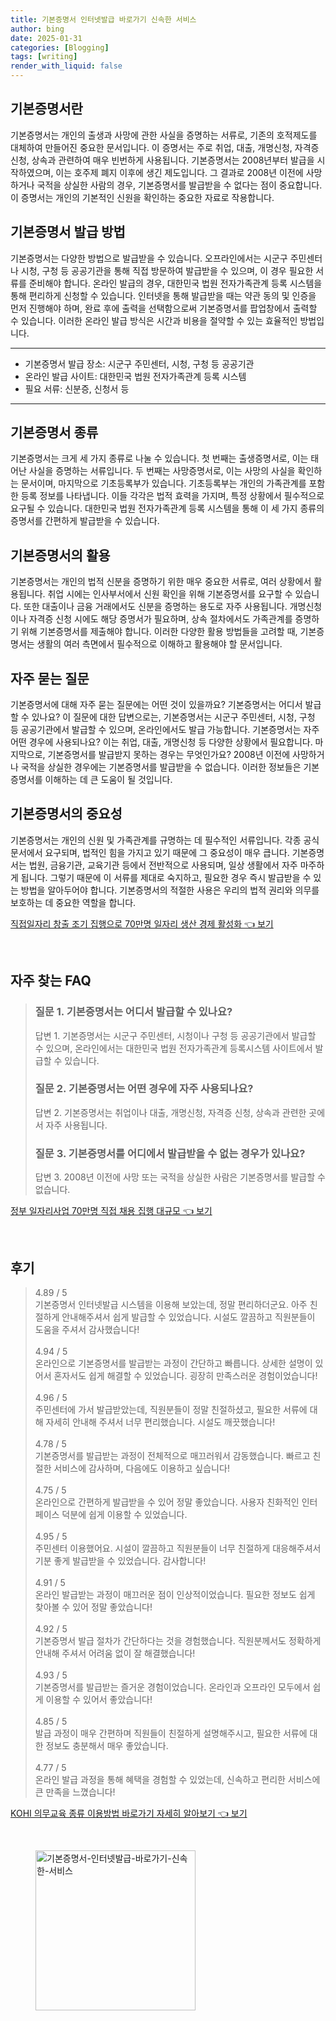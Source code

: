 ```yaml
---
title: 기본증명서 인터넷발급 바로가기 신속한 서비스
author: bing
date: 2025-01-31
categories: [Blogging]
tags: [writing]
render_with_liquid: false
---
```



<h2 id='기본증명서란'>기본증명서란</h2>

<p>기본증명서는 개인의 출생과 사망에 관한 사실을 증명하는 서류로, 기존의 호적제도를 대체하여 만들어진 중요한 문서입니다. 이 증명서는 주로 취업, 대출, 개명신청, 자격증 신청, 상속과 관련하여 매우 빈번하게 사용됩니다. 기본증명서는 2008년부터 발급을 시작하였으며, 이는 호주제 폐지 이후에 생긴 제도입니다. 그 결과로 2008년 이전에 사망하거나 국적을 상실한 사람의 경우, 기본증명서를 발급받을 수 없다는 점이 중요합니다. 이 증명서는 개인의 기본적인 신원을 확인하는 중요한 자료로 작용합니다.</p>

<h2 id='기본증명서 발급 방법'>기본증명서 발급 방법</h2>

<p>기본증명서는 다양한 방법으로 발급받을 수 있습니다. 오프라인에서는 시군구 주민센터나 시청, 구청 등 공공기관을 통해 직접 방문하여 발급받을 수 있으며, 이 경우 필요한 서류를 준비해야 합니다. 온라인 발급의 경우, 대한민국 법원 전자가족관계 등록 시스템을 통해 편리하게 신청할 수 있습니다. 인터넷을 통해 발급받을 때는 약관 동의 및 인증을 먼저 진행해야 하며, 완료 후에 출력을 선택함으로써 기본증명서를 팝업창에서 출력할 수 있습니다. 이러한 온라인 발급 방식은 시간과 비용을 절약할 수 있는 효율적인 방법입니다.</p>

<hr />

<ul>
    <li>기본증명서 발급 장소: 시군구 주민센터, 시청, 구청 등 공공기관</li>
    <li>온라인 발급 사이트: 대한민국 법원 전자가족관계 등록 시스템</li>
    <li>필요 서류: 신분증, 신청서 등</li>
</ul>

<hr />

<h2 id='기본증명서 종류'>기본증명서 종류</h2>

<p>기본증명서는 크게 세 가지 종류로 나눌 수 있습니다. 첫 번째는 출생증명서로, 이는 태어난 사실을 증명하는 서류입니다. 두 번째는 사망증명서로, 이는 사망의 사실을 확인하는 문서이며, 마지막으로 기초등록부가 있습니다. 기초등록부는 개인의 가족관계를 포함한 등록 정보를 나타냅니다. 이들 각각은 법적 효력을 가지며, 특정 상황에서 필수적으로 요구될 수 있습니다. 대한민국 법원 전자가족관계 등록 시스템을 통해 이 세 가지 종류의 증명서를 간편하게 발급받을 수 있습니다.</p>

<h2 id='기본증명서의 활용'>기본증명서의 활용</h2>

<p>기본증명서는 개인의 법적 신분을 증명하기 위한 매우 중요한 서류로, 여러 상황에서 활용됩니다. 취업 시에는 인사부서에서 신원 확인을 위해 기본증명서를 요구할 수 있습니다. 또한 대출이나 금융 거래에서도 신분을 증명하는 용도로 자주 사용됩니다. 개명신청이나 자격증 신청 시에도 해당 증명서가 필요하며, 상속 절차에서도 가족관계를 증명하기 위해 기본증명서를 제출해야 합니다. 이러한 다양한 활용 방법들을 고려할 때, 기본증명서는 생활의 여러 측면에서 필수적으로 이해하고 활용해야 할 문서입니다.</p>

<h2 id='자주 묻는 질문'>자주 묻는 질문</h2>

<p>기본증명서에 대해 자주 묻는 질문에는 어떤 것이 있을까요? 기본증명서는 어디서 발급할 수 있나요? 이 질문에 대한 답변으로는, 기본증명서는 시군구 주민센터, 시청, 구청 등 공공기관에서 발급할 수 있으며, 온라인에서도 발급 가능합니다. 기본증명서는 자주 어떤 경우에 사용되나요? 이는 취업, 대출, 개명신청 등 다양한 상황에서 필요합니다. 마지막으로, 기본증명서를 발급받지 못하는 경우는 무엇인가요? 2008년 이전에 사망하거나 국적을 상실한 경우에는 기본증명서를 발급받을 수 없습니다. 이러한 정보들은 기본증명서를 이해하는 데 큰 도움이 될 것입니다.</p>

<h2 id='기본증명서의 중요성'>기본증명서의 중요성</h2>

<p>기본증명서는 개인의 신원 및 가족관계를 규명하는 데 필수적인 서류입니다. 각종 공식 문서에서 요구되며, 법적인 힘을 가지고 있기 때문에 그 중요성이 매우 큽니다. 기본증명서는 법원, 금융기관, 교육기관 등에서 전반적으로 사용되며, 일상 생활에서 자주 마주하게 됩니다. 그렇기 때문에 이 서류를 제대로 숙지하고, 필요한 경우 즉시 발급받을 수 있는 방법을 알아두어야 합니다. 기본증명서의 적절한 사용은 우리의 법적 권리와 의무를 보호하는 데 중요한 역할을 합니다.</p>


<p><a class="click-button" title="직접일자리 창출 조기 집행으로 70만명 일자리 생산 경제 활성화" href="https://blackassets.github.io/posts/%EC%A7%81%EC%A0%91%EC%9D%BC%EC%9E%90%EB%A6%AC-%EC%B0%BD%EC%B6%9C-%EC%A1%B0%EA%B8%B0-%EC%A7%91%ED%96%89%EC%9C%BC%EB%A1%9C-70%EB%A7%8C%EB%AA%85-%EC%9D%BC%EC%9E%90%EB%A6%AC-%EC%83%9D%EC%82%B0-%EA%B2%BD%EC%A0%9C-%ED%99%9C%EC%84%B1%ED%99%94/" rel="dofollow">직접일자리 창출 조기 집행으로 70만명 일자리 생산 경제 활성화 👈 보기</a></p><br>
<h2 id='자주_찾는_FAQ'>자주 찾는 FAQ</h2>
<div itemscope="" itemtype="https://schema.org/FAQPage"> 
<blockquote> 
<div itemscope="" itemprop="mainEntity" itemtype="https://schema.org/Question"> 
<h3 itemprop="name">질문 1. 기본증명서는 어디서 발급할 수 있나요?</h3> 
<div itemscope="" itemprop="acceptedAnswer" itemtype="https://schema.org/Answer"> 
<span itemprop="text"> 
<p>답변 1. 기본증명서는 시군구 주민센터, 시청이나 구청 등 공공기관에서 발급할 수 있으며, 온라인에서는 대한민국 법원 전자가족관계 등록시스템 사이트에서 발급할 수 있습니다.</p> 
</span> 
</div> 
</div> 
<div itemscope="" itemprop="mainEntity" itemtype="https://schema.org/Question"> 
<h3 itemprop="name">질문 2. 기본증명서는 어떤 경우에 자주 사용되나요?</h3> 
<div itemscope="" itemprop="acceptedAnswer" itemtype="https://schema.org/Answer"> 
<span itemprop="text"> 
<p>답변 2. 기본증명서는 취업이나 대출, 개명신청, 자격증 신청, 상속과 관련한 곳에서 자주 사용됩니다.</p> 
</span> 
</div> 
</div> 
<div itemscope="" itemprop="mainEntity" itemtype="https://schema.org/Question"> 
<h3 itemprop="name">질문 3. 기본증명서를 어디에서 발급받을 수 없는 경우가 있나요?</h3> 
<div itemscope="" itemprop="acceptedAnswer" itemtype="https://schema.org/Answer"> 
<span itemprop="text"> 
<p>답변 3. 2008년 이전에 사망 또는 국적을 상실한 사람은 기본증명서를 발급할 수 없습니다.</p> 
</span> 
</div> 
</div> 
</blockquote> 
</div>
<p><a class="click-button" title="정부 일자리사업 70만명 직접 채용 집행 대규모" href="https://blackassets.github.io/posts/%EC%A0%95%EB%B6%80-%EC%9D%BC%EC%9E%90%EB%A6%AC%EC%82%AC%EC%97%85-70%EB%A7%8C%EB%AA%85-%EC%A7%81%EC%A0%91-%EC%B1%84%EC%9A%A9-%EC%A7%91%ED%96%89-%EB%8C%80%EA%B7%9C%EB%AA%A8/" rel="dofollow">정부 일자리사업 70만명 직접 채용 집행 대규모 👈 보기</a></p><br>
<h2 id='후기'>후기</h2>
<div itemscope itemtype="https://schema.org/Product">
  <blockquote>
  <div itemprop="review" itemscope itemtype="https://schema.org/Review">
      <div itemprop="reviewRating" itemscope itemtype="https://schema.org/Rating"> <span itemprop="ratingValue">4.89</span> / <span itemprop="bestRating">5</span> </div>
      <span itemprop="reviewBody">기본증명서 인터넷발급 시스템을 이용해 보았는데, 정말 편리하더군요. 아주 친절하게 안내해주셔서 쉽게 발급할 수 있었습니다. 시설도 깔끔하고 직원분들이 도움을 주셔서 감사했습니다!</span>
  </div>
  <br>
  <div itemprop="review" itemscope itemtype="https://schema.org/Review">
      <div itemprop="reviewRating" itemscope itemtype="https://schema.org/Rating"> <span itemprop="ratingValue">4.94</span> / <span itemprop="bestRating">5</span> </div>
      <span itemprop="reviewBody">온라인으로 기본증명서를 발급받는 과정이 간단하고 빠릅니다. 상세한 설명이 있어서 혼자서도 쉽게 해결할 수 있었습니다. 굉장히 만족스러운 경험이었습니다!</span>
  </div>
  <br>
  <div itemprop="review" itemscope itemtype="https://schema.org/Review">
      <div itemprop="reviewRating" itemscope itemtype="https://schema.org/Rating"> <span itemprop="ratingValue">4.96</span> / <span itemprop="bestRating">5</span> </div>
      <span itemprop="reviewBody">주민센터에 가서 발급받았는데, 직원분들이 정말 친절하셨고, 필요한 서류에 대해 자세히 안내해 주셔서 너무 편리했습니다. 시설도 깨끗했습니다!</span>
  </div>
  <br>
  <div itemprop="review" itemscope itemtype="https://schema.org/Review">
      <div itemprop="reviewRating" itemscope itemtype="https://schema.org/Rating"> <span itemprop="ratingValue">4.78</span> / <span itemprop="bestRating">5</span> </div>
      <span itemprop="reviewBody">기본증명서를 발급받는 과정이 전체적으로 매끄러워서 감동했습니다. 빠르고 친절한 서비스에 감사하며, 다음에도 이용하고 싶습니다!</span>
  </div>
  <br>
  <div itemprop="review" itemscope itemtype="https://schema.org/Review">
      <div itemprop="reviewRating" itemscope itemtype="https://schema.org/Rating"> <span itemprop="ratingValue">4.75</span> / <span itemprop="bestRating">5</span> </div>
      <span itemprop="reviewBody">온라인으로 간편하게 발급받을 수 있어 정말 좋았습니다. 사용자 친화적인 인터페이스 덕분에 쉽게 이용할 수 있었습니다.</span>
  </div>
  <br>
  <div itemprop="review" itemscope itemtype="https://schema.org/Review">
      <div itemprop="reviewRating" itemscope itemtype="https://schema.org/Rating"> <span itemprop="ratingValue">4.95</span> / <span itemprop="bestRating">5</span> </div>
      <span itemprop="reviewBody">주민센터 이용했어요. 시설이 깔끔하고 직원분들이 너무 친절하게 대응해주셔서 기분 좋게 발급받을 수 있었습니다. 감사합니다!</span>
  </div>
  <br>
  <div itemprop="review" itemscope itemtype="https://schema.org/Review">
      <div itemprop="reviewRating" itemscope itemtype="https://schema.org/Rating"> <span itemprop="ratingValue">4.91</span> / <span itemprop="bestRating">5</span> </div>
      <span itemprop="reviewBody">온라인 발급받는 과정이 매끄러운 점이 인상적이었습니다. 필요한 정보도 쉽게 찾아볼 수 있어 정말 좋았습니다!</span>
  </div>
  <br>
  <div itemprop="review" itemscope itemtype="https://schema.org/Review">
      <div itemprop="reviewRating" itemscope itemtype="https://schema.org/Rating"> <span itemprop="ratingValue">4.92</span> / <span itemprop="bestRating">5</span> </div>
      <span itemprop="reviewBody">기본증명서 발급 절차가 간단하다는 것을 경험했습니다. 직원분께서도 정확하게 안내해 주셔서 어려움 없이 잘 해결했습니다!</span>
  </div>
  <br>
  <div itemprop="review" itemscope itemtype="https://schema.org/Review">
      <div itemprop="reviewRating" itemscope itemtype="https://schema.org/Rating"> <span itemprop="ratingValue">4.93</span> / <span itemprop="bestRating">5</span> </div>
      <span itemprop="reviewBody">기본증명서를 발급받는 즐거운 경험이었습니다. 온라인과 오프라인 모두에서 쉽게 이용할 수 있어서 좋았습니다!</span>
  </div>
  <br>
  <div itemprop="review" itemscope itemtype="https://schema.org/Review">
      <div itemprop="reviewRating" itemscope itemtype="https://schema.org/Rating"> <span itemprop="ratingValue">4.85</span> / <span itemprop="bestRating">5</span> </div>
      <span itemprop="reviewBody">발급 과정이 매우 간편하며 직원들이 친절하게 설명해주시고, 필요한 서류에 대한 정보도 충분해서 매우 좋았습니다.</span>
  </div>
  <br>
  <div itemprop="review" itemscope itemtype="https://schema.org/Review">
      <div itemprop="reviewRating" itemscope itemtype="https://schema.org/Rating"> <span itemprop="ratingValue">4.77</span> / <span itemprop="bestRating">5</span> </div>
      <span itemprop="reviewBody">온라인 발급 과정을 통해 혜택을 경험할 수 있었는데, 신속하고 편리한 서비스에 큰 만족을 느꼈습니다!</span>
  </div>
  </blockquote>
</div>
<p><a class="click-button" title="KOHI 의무교육 종류 이용방법 바로가기 자세히 알아보기" href="https://blackassets.github.io/posts/KOHI-%EC%9D%98%EB%AC%B4%EA%B5%90%EC%9C%A1-%EC%A2%85%EB%A5%98-%EC%9D%B4%EC%9A%A9%EB%B0%A9%EB%B2%95-%EB%B0%94%EB%A1%9C%EA%B0%80%EA%B8%B0-%EC%9E%90%EC%84%B8%ED%9E%88-%EC%95%8C%EC%95%84%EB%B3%B4%EA%B8%B0/" rel="dofollow">KOHI 의무교육 종류 이용방법 바로가기 자세히 알아보기 👈 보기</a></p><br>
<figure class="image"><img src="https://blackassets.github.io/assets/img/thumbnail/기본증명서-인터넷발급-바로가기-신속한-서비스.webp" alt="기본증명서-인터넷발급-바로가기-신속한-서비스" width="256" height="256"></figure>